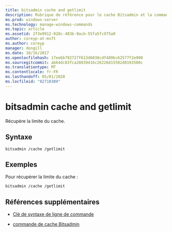 ```yaml
---
title: bitsadmin cache and getlimit
description: Rubrique de référence pour le cache Bitsadmin et la commande getlimit, qui récupère la limite du cache.
ms.prod: windows-server
ms.technology: manage-windows-commands
ms.topic: article
ms.assetid: 2f3e9912-928c-483b-9acb-55fa5fc975a0
author: coreyp-at-msft
ms.author: coreyp
manager: dongill
ms.date: 10/16/2017
ms.openlocfilehash: 17ee6b792727f613d6038cdf489bc62577f2e900
ms.sourcegitcommit: ab64dc83fca28039416c26226815502d0193500c
ms.translationtype: MT
ms.contentlocale: fr-FR
ms.lasthandoff: 05/01/2020
ms.locfileid: "82718389"
---
```

# <a name="bitsadmin-cache-and-getlimit"></a>bitsadmin cache and getlimit

Récupère la limite du cache.

## <a name="syntax"></a>Syntaxe

```
bitsadmin /cache /getlimit
```

## <a name="examples"></a>Exemples

Pour récupérer la limite du cache :

```
bitsadmin /cache /getlimit
```

## <a name="additional-references"></a>Références supplémentaires

- [Clé de syntaxe de ligne de commande](command-line-syntax-key.md)

- [commande de cache Bitsadmin](bitsadmin-cache.md)
